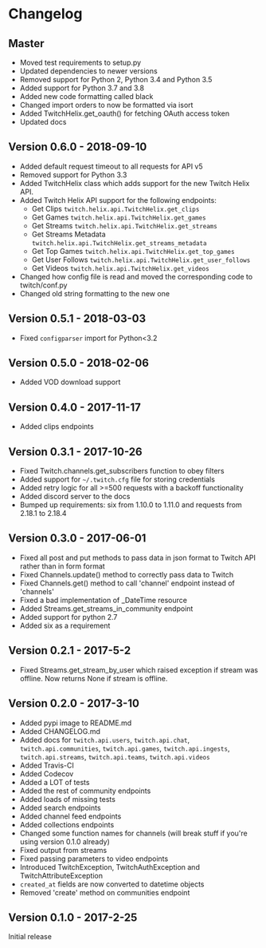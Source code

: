 # Changelog

## Master

- Moved test requirements to setup.py
- Updated dependencies to newer versions
- Removed support for Python 2, Python 3.4 and Python 3.5
- Added support for Python 3.7 and 3.8
- Added new code formatting called black
- Changed import orders to now be formatted via isort
- Added TwitchHelix.get_oauth() for fetching OAuth access token
- Updated docs

## Version 0.6.0 - 2018-09-10

- Added default request timeout to all requests for API v5
- Removed support for Python 3.3
- Added TwitchHelix class which adds support for the new Twitch Helix API.
- Added Twitch Helix API support for the following endpoints:
  * Get Clips `twitch.helix.api.TwitchHelix.get_clips`
  * Get Games `twitch.helix.api.TwitchHelix.get_games`
  * Get Streams `twitch.helix.api.TwitchHelix.get_streams`
  * Get Streams Metadata `twitch.helix.api.TwitchHelix.get_streams_metadata`
  * Get Top Games `twitch.helix.api.TwitchHelix.get_top_games`
  * Get User Follows `twitch.helix.api.TwitchHelix.get_user_follows`
  * Get Videos `twitch.helix.api.TwitchHelix.get_videos`
- Changed how config file is read and moved the corresponding code to twitch/conf.py
- Changed old string formatting to the new one


## Version 0.5.1 - 2018-03-03

- Fixed `configparser` import for Python<3.2


## Version 0.5.0 - 2018-02-06

- Added VOD download support


## Version 0.4.0 - 2017-11-17

- Added clips endpoints


## Version 0.3.1 - 2017-10-26

- Fixed Twitch.channels.get_subscribers function to obey filters
- Added support for `~/.twitch.cfg` file for storing credentials
- Added retry logic for all >=500 requests with a backoff functionality
- Added discord server to the docs
- Bumped up requirements: six from 1.10.0 to 1.11.0 and requests from 2.18.1 to 2.18.4


## Version 0.3.0 - 2017-06-01

- Fixed all post and put methods to pass data in json format to Twitch API rather than in form format
- Fixed Channels.update() method to correctly pass data to Twitch
- Fixed Channels.get() method to call 'channel' endpoint instead of 'channels'
- Fixed a bad implementation of _DateTime resource
- Added Streams.get_streams_in_community endpoint
- Added support for python 2.7
- Added six as a requirement


## Version 0.2.1 - 2017-5-2

- Fixed Streams.get_stream_by_user which raised exception if stream was offline. Now returns None
  if stream is offline.


## Version 0.2.0 - 2017-3-10

- Added pypi image to README.md
- Added CHANGELOG.md
- Added docs for `twitch.api.users`, `twitch.api.chat`, `twitch.api.communities`,
  `twitch.api.games`, `twitch.api.ingests`, `twitch.api.streams`, `twitch.api.teams`,
  `twitch.api.videos`
- Added Travis-CI
- Added Codecov
- Added a LOT of tests
- Added the rest of community endpoints
- Added loads of missing tests
- Added search endpoints
- Added channel feed endpoints
- Added collections endpoints
- Changed some function names for channels (will break stuff if you're using version 0.1.0 already)
- Fixed output from streams
- Fixed passing parameters to video endpoints
- Introduced TwitchException, TwitchAuthException and TwitchAttributeException
- `created_at` fields are now converted to datetime objects
- Removed 'create' method on communities endpoint


## Version 0.1.0 - 2017-2-25

Initial release
